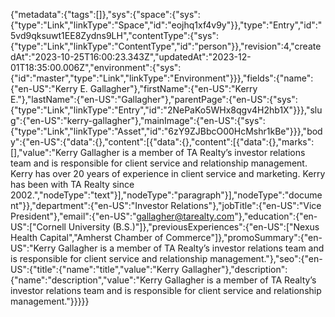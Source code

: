 {"metadata":{"tags":[]},"sys":{"space":{"sys":{"type":"Link","linkType":"Space","id":"eojhq1xf4v9y"}},"type":"Entry","id":"5vd9qksuwt1EE8Zydns9LH","contentType":{"sys":{"type":"Link","linkType":"ContentType","id":"person"}},"revision":4,"createdAt":"2023-10-25T16:00:23.343Z","updatedAt":"2023-12-01T18:35:00.006Z","environment":{"sys":{"id":"master","type":"Link","linkType":"Environment"}}},"fields":{"name":{"en-US":"Kerry E. Gallagher"},"firstName":{"en-US":"Kerry E."},"lastName":{"en-US":"Gallagher"},"parentPage":{"en-US":{"sys":{"type":"Link","linkType":"Entry","id":"2NePaKo5WHx8qgv4H2hb1X"}}},"slug":{"en-US":"kerry-gallagher"},"mainImage":{"en-US":{"sys":{"type":"Link","linkType":"Asset","id":"6zY9ZJBbcO00HcMshr1kBe"}}},"body":{"en-US":{"data":{},"content":[{"data":{},"content":[{"data":{},"marks":[],"value":"Kerry Gallagher is a member of TA Realty’s investor relations team and is responsible for client service and relationship management. Kerry has over 20 years of experience in client service and marketing. Kerry has been with TA Realty since 2002.","nodeType":"text"}],"nodeType":"paragraph"}],"nodeType":"document"}},"department":{"en-US":"Investor Relations"},"jobTitle":{"en-US":"Vice President"},"email":{"en-US":"gallagher@tarealty.com"},"education":{"en-US":["Cornell University (B.S.)"]},"previousExperiences":{"en-US":["Nexus Health Capital","Amherst Chamber of Commerce"]},"promoSummary":{"en-US":"Kerry Gallagher is a member of TA Realty’s investor relations team and is responsible for client service and relationship management."},"seo":{"en-US":{"title":{"name":"title","value":"Kerry Gallagher"},"description":{"name":"description","value":"Kerry Gallagher is a member of TA Realty’s investor relations team and is responsible for client service and relationship management."}}}}}